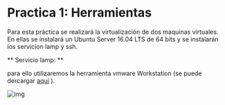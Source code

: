 # Practica 1: Herramientas

Para esta práctica se realizará la virtualización de dos maquinas virtuales. En ellas se instalará un Ubuntu Server 16.04 LTS de 64 bits y se instalarán los servicion lamp y ssh.

** Servicio lamp: **


para ello utilizaremos la herramienta vmware Workstation (se puede dercargar [aquí](https://www.vmware.com/es.html) ).

![img](https://github.com/McMayXIII/Servidores-Web-Altas-Prestaciones/blob/master/Pracctica%201/image/img1.png)
